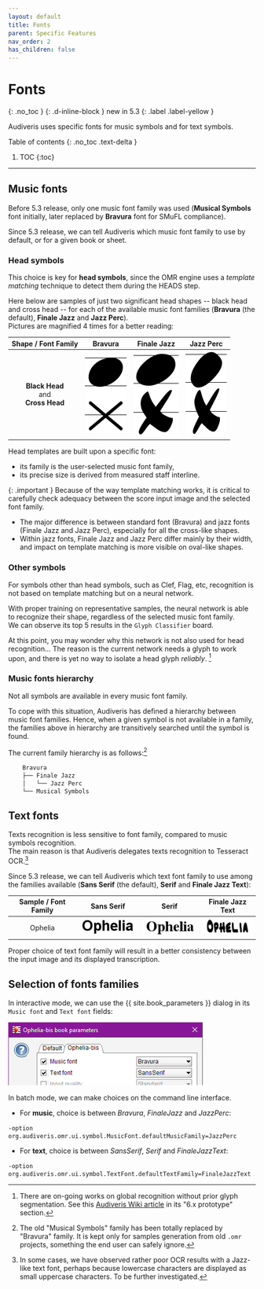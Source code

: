 ```yaml
---
layout: default
title: Fonts
parent: Specific Features
nav_order: 2
has_children: false
---
```

# Fonts
{: .no_toc }
{: .d-inline-block }
new in 5.3
{: .label .label-yellow }

Audiveris uses specific fonts for music symbols and for text symbols.

Table of contents
{: .no_toc .text-delta }
1. TOC
{:toc}
---

## Music fonts

Before 5.3 release, only one music font family was used (**Musical Symbols** font initially,
later replaced by **Bravura** font for SMuFL compliance).

Since 5.3 release, we can tell Audiveris which music font family to use by default,
or for a given book or sheet.

### Head symbols

This choice is key for **head symbols**, since the OMR engine uses a *template matching* technique to
detect them during the HEADS step.

Here below are samples of just two significant head shapes -- black head and cross head --
for each of the available music font families
(**Bravura** (the default), **Finale Jazz** and **Jazz Perc**).  
Pictures are magnified 4 times for a better reading:

| Shape / Font Family | Bravura | Finale Jazz | Jazz Perc |
| :---:|  :---:|  :---:|  :---:|
| **Black Head** <br> and <br> **Cross Head**  | ![](../assets/images/heads_bravura.png)| ![](../assets/images/heads_finale_jazz.png)| ![](../assets/images/heads_jazz_perc.png)|

Head templates are built upon a specific font:
- its family is the user-selected music font family,
- its precise size is derived from measured staff interline.

{: .important }
Because of the way template matching works, it is critical to carefully check 
adequacy between the score input image and the selected font family.
- The major difference is between standard font (Bravura) and jazz fonts (Finale Jazz and Jazz Perc),
especially for all the cross-like shapes.
- Within jazz fonts, Finale Jazz and Jazz Perc differ mainly by their width, and impact
on template matching is more visible on oval-like shapes.

### Other symbols

For symbols other than head symbols, such as Clef, Flag, etc,
recognition is not based on template matching but on a neural network.

With proper training on representative samples, the neural network is able to recognize their shape,
regardless of the selected music font family.  
We can observe its top 5 results in the ``Glyph Classifier`` board.

At this point, you may wonder why this network is not also used for head recognition...
The reason is the current network needs a glyph to work upon, and there is yet no way to isolate
a head glyph *reliably*.
[^prototype]

### Music fonts hierarchy

Not all symbols are available in every music font family.

To cope with this situation, Audiveris has defined a hierarchy between music font families.
Hence, when a given symbol is not available in a family, the families above in hierarchy are 
transitively searched until the symbol is found.

The current family hierarchy is as follows:[^musical_symbols]

```
    Bravura
    ├── Finale Jazz
    │   └── Jazz Perc
    └── Musical Symbols
```

## Text fonts

Texts recognition is less sensitive to font family, compared to music symbols recognition.  
The main reason is that Audiveris delegates texts recognition to Tesseract OCR.[^ocr_font]

Since 5.3 release, we can tell Audiveris which text font family to use among the families available
(**Sans Serif** (the default), **Serif** and **Finale Jazz Text**):

| Sample / Font Family | Sans Serif | Serif | Finale Jazz Text |
| :---: | :---: | :---: | :---: |
| Ophelia |![](../assets/images/font_sans_serif.png)|![](../assets/images/font_serif.png)|![](../assets/images/font_finale_jazz_text.png)|

Proper choice of text font family will result in a better consistency between the input image
and its displayed transcription.

## Selection of fonts families

In interactive mode, we can use the {{ site.book_parameters }} dialog in its ``Music font``
and ``Text font`` fields:

![](../assets/images/fonts_selection.png)

In batch mode, we can make choices on the command line interface.

- For **music**, choice is between *Bravura*, *FinaleJazz* and *JazzPerc*:  
```
-option org.audiveris.omr.ui.symbol.MusicFont.defaultMusicFamily=JazzPerc
```

- For **text**, choice is between *SansSerif*, *Serif* and *FinaleJazzText*:  
```
-option org.audiveris.omr.ui.symbol.TextFont.defaultTextFamily=FinaleJazzText
```

[^musical_symbols]: The old "Musical Symbols" family has been totally replaced by "Bravura" family. It is kept only for samples generation from old ``.omr`` projects, something the end user can safely ignore.

[^ocr_font]: In some cases, we have observed rather poor OCR results with a Jazz-like text font, perhaps because lowercase characters are displayed as small uppercase characters. To be further investigated.

[^prototype]: There are on-going works on global recognition without prior glyph segmentation. See this [Audiveris Wiki article](https://github.com/Audiveris/audiveris/wiki) in its "6.x prototype" section.
